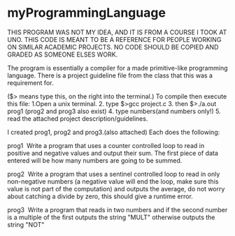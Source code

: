 # myProgrammingLanguage

THIS PROGRAM WAS NOT MY IDEA, AND IT IS FROM A COURSE I TOOK AT UNO.
THIS CODE IS MEANT TO BE A REFERENCE FOR PEOPLE WORKING ON SIMILAR
ACADEMIC PROJECTS. NO CODE SHOULD BE COPIED AND GRADED AS SOMEONE ELSES WORK.

The program is essentially a compiler for a made primitive-like programming language.
There is a project guideline file from the class that this was a requirement for.

($> means type this, on the right into the terminal.)
To compile then execute this file:
1.Open a unix terminal.
2. type $>gcc project.c
3. then $>./a.out prog1 (prog2 and prog3 also exist)
4. type numbers(and numbers only!)
5. read the attached project description/guidelines.

I created prog1, prog2 and prog3.(also attached)
Each does the following:

prog1 ­ Write a program that uses a counter controlled loop to read in positive and negative values and
output their sum. The first piece of data entered will be how many numbers are going to be summed.

prog2 ­ Write a program that uses a sentinel controlled loop to read in only non-negative numbers (a
negative value will end the loop, make sure this value is not part of the computation) and outputs the
average, do not worry about catching a divide by zero, this should give a runtime error.

prog3 ­ Write a program that reads in two numbers and if the second number is a multiple of the first
outputs the string "MULT" otherwise outputs the string "NOT"
